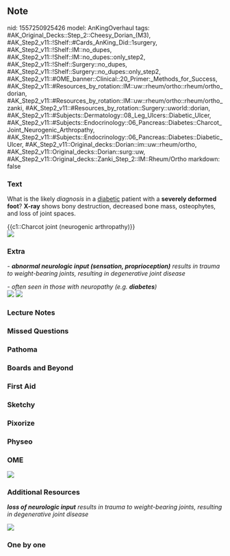 ## Note
nid: 1557250925426
model: AnKingOverhaul
tags: #AK_Original_Decks::Step_2::Cheesy_Dorian_(M3), #AK_Step2_v11::!Shelf::#Cards_AnKing_Did::1surgery, #AK_Step2_v11::!Shelf::IM::no_dupes, #AK_Step2_v11::!Shelf::IM::no_dupes::only_step2, #AK_Step2_v11::!Shelf::Surgery::no_dupes, #AK_Step2_v11::!Shelf::Surgery::no_dupes::only_step2, #AK_Step2_v11::#OME_banner::Clinical::20_Primer:_Methods_for_Success, #AK_Step2_v11::#Resources_by_rotation::IM::uw::rheum/ortho::rheum/ortho_dorian, #AK_Step2_v11::#Resources_by_rotation::IM::uw::rheum/ortho::rheum/ortho_zanki, #AK_Step2_v11::#Resources_by_rotation::Surgery::uworld::dorian, #AK_Step2_v11::#Subjects::Dermatology::08_Leg_Ulcers::Diabetic_Ulcer, #AK_Step2_v11::#Subjects::Endocrinology::06_Pancreas::Diabetes::Charcot_Joint_Neurogenic_Arthropathy, #AK_Step2_v11::#Subjects::Endocrinology::06_Pancreas::Diabetes::Diabetic_Ulcer, #AK_Step2_v11::Original_decks::Dorian::im::uw::rheum/ortho, #AK_Step2_v11::Original_decks::Dorian::surg::uw, #AK_Step2_v11::Original_decks::Zanki_Step_2::IM::Rheum/Ortho
markdown: false

### Text
What is the likely <i>diagnosis</i> in a <u>diabetic</u> patient
with a <b>severely deformed foot</b>? <b>X-ray</b> shows bony
destruction, decreased bone mass, osteophytes, and loss of joint
spaces.
<div>
  <div>
    {{c1::Charcot joint (neurogenic arthropathy)}}
  </div>
  <div><img src="paste-4283658647109633.jpg"></div>
</div>

### Extra
<i>- <b>abnormal neurologic input (sensation, proprioception)</b>
results in trauma to weight-bearing joints, resulting in
degenerative joint disease</i>
<div>
  <i>- often seen in those with neuropathy (e.g.
  <b>diabetes</b>)</i>
</div>
<div style="display: inline !important;">
  <i><img src="paste-4283645762207745.jpg"></i>
</div><i><img src="paste-3117171299319809.jpg"></i>

### Lecture Notes


### Missed Questions


### Pathoma


### Boards and Beyond


### First Aid


### Sketchy


### Pixorize


### Physeo


### OME
<div class="ome-widget">
  <a href="https://onlinemeded.org/spa/surgery?ref=anki"><img src=
  "_OME_AnkiFlashcards_Topic_1.png"></a>
</div>

### Additional Resources
<i><b>loss of neurologic input</b> results in trauma to
weight-bearing joints, resulting in degenerative joint disease</i>
<div>
  <div>
    <i><img class="" src="poop%20(1).png" style=""></i>
  </div>
</div>

### One by one


